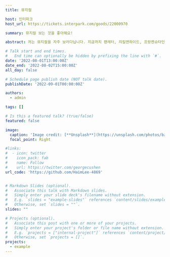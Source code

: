 ```yaml
---
title: 뮤지컬

host: 인터파크
host_url: https://tickets.interpark.com/goods/22000970

summary: 뮤지컬 보는 것을 좋아해요!

abstract: 저는 뮤지컬을 자주 보러다닙니다. 지금까지 팬레터, 지킬앤하이드, 프랑켄슈타인, 데스노트, 베어더뮤지컬, 카라마조프의 형제들, 더 픽션 등의 뮤지컬을 보았습니다. 

# Talk start and end times.
#   End time can optionally be hidden by prefixing the line with `#`.
date: '2022-08-01T13:00:00Z'
date_end: '2022-08-02T15:00:00Z'
all_day: false

# Schedule page publish date (NOT talk date).
publishDate: '2022-09-01T00:00:00Z'

authors:
  - admin

tags: []

# Is this a featured talk? (true/false)
featured: false

image:
  caption: 'Image credit: [**Unsplash**](https://unsplash.com/photos/bzdhc5b3Bxs)'
  focal_point: Right

#links:
#  - icon: twitter
#    icon_pack: fab
#    name: Follow
#    url: https://twitter.com/georgecushen
url_code: 'https://github.com/HaimLee-4869'


# Markdown Slides (optional).
#   Associate this talk with Markdown slides.
#   Simply enter your slide deck's filename without extension.
#   E.g. `slides = "example-slides"` references `content/slides/example-slides.md`.
#   Otherwise, set `slides = ""`.
slides: ""

# Projects (optional).
#   Associate this post with one or more of your projects.
#   Simply enter your project's folder or file name without extension.
#   E.g. `projects = ["internal-project"]` references `content/project/deep-learning/index.md`.
#   Otherwise, set `projects = []`.
projects:
  - example
---
```

